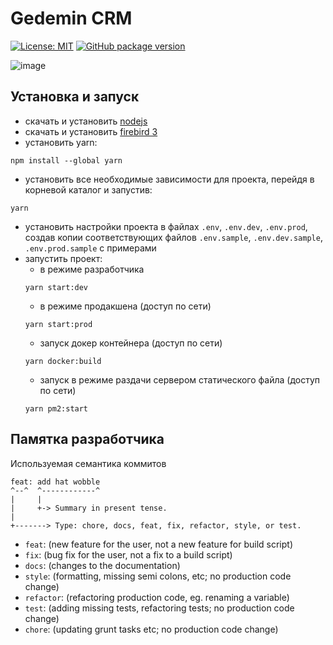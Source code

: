 # Gedemin CRM

[![License: MIT](https://img.shields.io/badge/License-MIT-yellow.svg?style=flat-square)](https://opensource.org/licenses/MIT)
[![GitHub package version](https://img.shields.io/github/package-json/v/gsbelarus/gdmn-nxt?style=flat-square)](https://github.com/gsbelarus/gdmn-nxt/)

![image](https://user-images.githubusercontent.com/11502258/204565528-24a71789-4bb5-4072-a201-511ea5e921cd.png)

## Установка и запуск
 - скачать и установить [nodejs](https://nodejs.org/en/download/)
 - скачать и установить [firebird 3](https://firebirdsql.org/en/firebird-3-0/)
 - установить yarn:
 ```
 npm install --global yarn
 ``` 
 - установить все необходимые зависимости для проекта, перейдя в корневой каталог и запустив:
 ```
 yarn
 ```
 - установить настройки проекта в файлах `.env`, `.env.dev`, `.env.prod`, создав копии соответствующих файлов `.env.sample`, `.env.dev.sample`, `.env.prod.sample` с примерами
 - запустить проект:
    * в режиме разработчика 
     ```
     yarn start:dev
     ```
    * в режиме продакшена (доступ по сети)
     ```
     yarn start:prod
     ```
    * запуск докер контейнера (доступ по сети)
     ```
     yarn docker:build
     ```
     * запуск в режиме раздачи сервером статического файла (доступ по сети)
     ```
     yarn pm2:start
     ```          
 
 ## Памятка разработчика
 Используемая семантика коммитов
```
feat: add hat wobble
^--^  ^------------^
|     |
|     +-> Summary in present tense.
|
+-------> Type: chore, docs, feat, fix, refactor, style, or test.
```
- `feat`: (new feature for the user, not a new feature for build script)
- `fix`: (bug fix for the user, not a fix to a build script)
- `docs`: (changes to the documentation)
- `style`: (formatting, missing semi colons, etc; no production code change)
- `refactor`: (refactoring production code, eg. renaming a variable)
- `test`: (adding missing tests, refactoring tests; no production code change)
- `chore`: (updating grunt tasks etc; no production code change)
